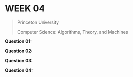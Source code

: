 # WEEK 04

> Princeton University
>
> Computer Science: Algorithms, Theory, and Machines

**Question 01:**

**Question 02:**

**Question 03:**

**Question 04:**

